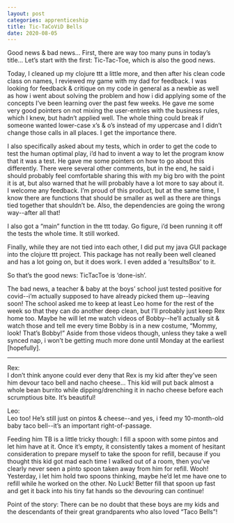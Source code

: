 ```yaml
---
layout: post 
categories: apprenticeship
title: Tic-TaCoViD Bells
date: 2020-08-05
---
```


Good news & bad news…  First, there are way too many puns in today’s title…  Let’s start with the first: Tic-Tac-Toe, which is also the good news.

Today, I cleaned up my clojure ttt a little more, and then after his clean code class on names, I reviewed my game with my dad for feedback.  I was looking for feedback & critique on my code in general as a newbie as well as how i went about solving the problem and how i did applying some of the concepts I’ve been learning over the past few weeks.  He gave me some very good pointers on not mixing the user-entries with the business rules, which I knew, but hadn’t applied well. The whole thing could break if someone wanted lower-case x’s & o’s instead of my uppercase and I didn’t change those calls in all places.  I get the importance there.

I also specifically asked about my tests, which in order to get the code to test the human optimal play, i’d had to invent a way to let the program know that it was a test.  He gave me some pointers on how to go about this differently.   There were several other comments, but in the end, he said i should probably feel comfortable sharing this with my big bro with the point it is at, but also warned that he will probably have a lot more to say about it.  I welcome any feedback.  I’m proud of this product, but at the same time, I know there are functions that should be smaller as well as there are things tied together that shouldn’t be.  Also, the dependencies are going the wrong way--after all that!

I also got a “main” function in the ttt today.  Go figure, i’d been running it off the tests the whole time.  It still worked.

Finally, while they are not tied into each other, I did put my java GUI package into the clojure ttt project.  This package has not really been well cleaned and has a lot going on, but it does work.  I even added a ‘resultsBox’ to it.

So that’s the good news:  TicTacToe is ‘done-ish’.  

The bad news, a teacher & baby at the boys’ school just tested positive for covid--i’m actually supposed to have already picked them up--leaving soon!  The school asked me to keep at least Leo home for the rest of the week so that they can do another deep clean, but  I’ll probably just keep Rex home too.  Maybe he will let me watch videos of Bobby--he’ll actually sit & watch those and tell me every time Bobby is in a new costume, “Mommy, look!  That’s Bobby!”  Aside from those videos though, unless they take a well synced nap, i won’t be getting much more done until Monday at the earliest [hopefully].

***
Rex:  
I don’t think anyone could ever deny that Rex is my kid after they’ve seen him devour taco bell and nacho cheese…  This kid will put back almost a whole bean burrito while dipping/drenching it in nacho cheese before each scrumptious bite.  It’s beautiful!

Leo:  
Leo too!  He’s still just on pintos & cheese--and yes, i feed my 10-month-old baby taco bell--it’s an important right-of-passage.  

Feeding him TB is a little tricky though:  I fill a spoon with some pintos and let him have at it.  Once it’s empty, it consistently takes a moment of hesitant consideration to prepare myself to take the spoon for refill, because if you thought this kid got mad each time I walked out of a room, then you’ve clearly never seen a pinto spoon taken away from him for refill.  Wooh!  Yesterday, i let him hold two spoons thinking, maybe he’d let me have one to refill while he worked on the other.  No Luck!  Better fill that spoon up fast and get it back into his tiny fat hands so the devouring can continue!

Point of the story: There can be no doubt that these boys are my kids and the descendants of their great grandparents who also loved “Taco Bells”!
